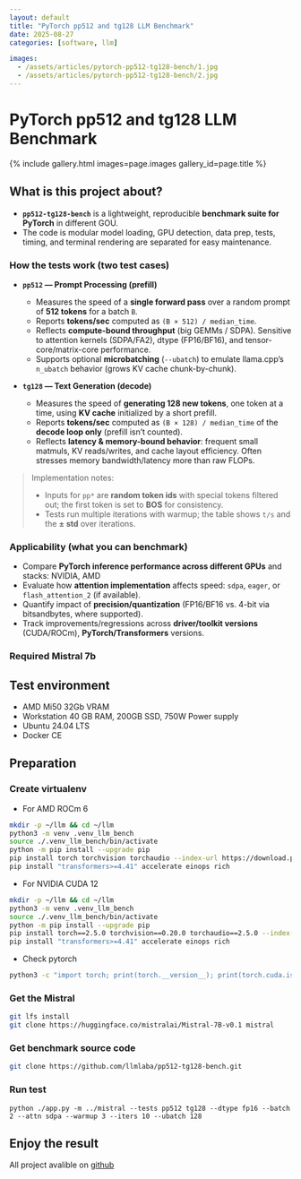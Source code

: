```yaml
---
layout: default
title: "PyTorch pp512 and tg128 LLM Benchmark"
date: 2025-08-27
categories: [software, llm]

images:
  - /assets/articles/pytorch-pp512-tg128-bench/1.jpg
  - /assets/articles/pytorch-pp512-tg128-bench/2.jpg
---
```


# PyTorch pp512 and tg128 LLM Benchmark

{% include gallery.html images=page.images gallery_id=page.title %}

## What is this project about?

- **`pp512-tg128-bench`** is a lightweight, reproducible **benchmark suite for PyTorch** in different GOU.   
- The code is modular model loading, GPU detection, data prep, tests, timing, and terminal rendering are separated for easy maintenance.

### How the tests work (two test cases)

- **`pp512` — Prompt Processing (prefill)**
  - Measures the speed of a **single forward pass** over a random prompt of **512 tokens** for a batch `B`.
  - Reports **tokens/sec** computed as `(B × 512) / median_time`.
  - Reflects **compute-bound throughput** (big GEMMs / SDPA). Sensitive to attention kernels (SDPA/FA2), dtype (FP16/BF16), and tensor-core/matrix-core performance.
  - Supports optional **microbatching** (`--ubatch`) to emulate llama.cpp’s `n_ubatch` behavior (grows KV cache chunk-by-chunk).

- **`tg128` — Text Generation (decode)**
  - Measures the speed of **generating 128 new tokens**, one token at a time, using **KV cache** initialized by a short prefill.
  - Reports **tokens/sec** computed as `(B × 128) / median_time` of the **decode loop only** (prefill isn’t counted).
  - Reflects **latency & memory-bound behavior**: frequent small matmuls, KV reads/writes, and cache layout efficiency. Often stresses memory bandwidth/latency more than raw FLOPs.

> Implementation notes:
> - Inputs for `pp*` are **random token ids** with special tokens filtered out; the first token is set to **BOS** for consistency.
> - Tests run multiple iterations with warmup; the table shows `t/s` and the **± std** over iterations.

### Applicability (what you can benchmark)

- Compare **PyTorch inference performance across different GPUs** and stacks: NVIDIA, AMD
- Evaluate how **attention implementation** affects speed: `sdpa`, `eager`, or `flash_attention_2` (if available).
- Quantify impact of **precision/quantization** (FP16/BF16 vs. 4-bit via bitsandbytes, where supported).
- Track improvements/regressions across **driver/toolkit versions** (CUDA/ROCm), **PyTorch/Transformers** versions.

### Required Mistral 7b

## Test environment 
- AMD Mi50 32Gb VRAM
- Workstation 40 GB RAM, 200GB SSD, 750W Power supply 
- Ubuntu 24.04 LTS
- Docker CE

## Preparation

### Create virtualenv
- For AMD ROCm 6

```bash
mkdir -p ~/llm && cd ~/llm
python3 -m venv .venv_llm_bench
source ./.venv_llm_bench/bin/activate
python -m pip install --upgrade pip
pip install torch torchvision torchaudio --index-url https://download.pytorch.org/whl/rocm6.0
pip install "transformers>=4.41" accelerate einops rich
```

- For NVIDIA CUDA 12

```bash
mkdir -p ~/llm && cd ~/llm
python3 -m venv .venv_llm_bench
source ./.venv_llm_bench/bin/activate
python -m pip install --upgrade pip
pip install torch==2.5.0 torchvision==0.20.0 torchaudio==2.5.0 --index-url https://download.pytorch.org/whl/cu124
pip install "transformers>=4.41" accelerate einops rich
```

- Check pytorch

```bash
python3 -c "import torch; print(torch.__version__); print(torch.cuda.is_available());print(torch.cuda.get_device_name(0));"
```

### Get the Mistral

```bash
git lfs install
git clone https://huggingface.co/mistralai/Mistral-7B-v0.1 mistral
```

### Get benchmark source code

```bash
git clone https://github.com/llmlaba/pp512-tg128-bench.git
```

### Run test

```
python ./app.py -m ../mistral --tests pp512 tg128 --dtype fp16 --batch 2 --attn sdpa --warmup 3 --iters 10 --ubatch 128
```

## Enjoy the result
All project avalible on [github](https://github.com/llmlaba/pp512-tg128-bench)
 